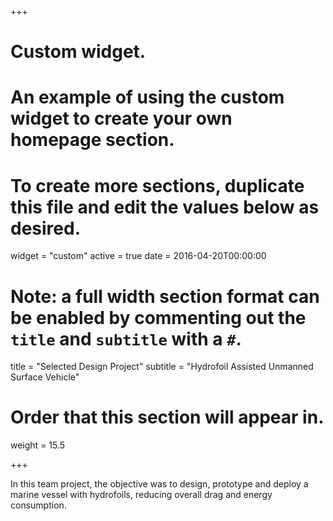 +++
# Custom widget.
# An example of using the custom widget to create your own homepage section.
# To create more sections, duplicate this file and edit the values below as desired.
widget = "custom"
active = true
date = 2016-04-20T00:00:00

# Note: a full width section format can be enabled by commenting out the `title` and `subtitle` with a `#`.
title = "Selected Design Project"
subtitle = "Hydrofoil Assisted Unmanned Surface Vehicle"

# Order that this section will appear in.
weight = 15.5

+++

In this team project, the objective was to design, prototype and deploy a marine vessel with hydrofoils, reducing overall drag and energy consumption.
